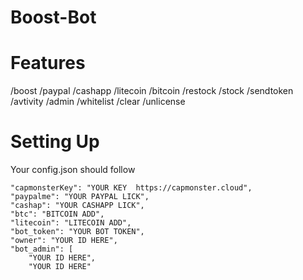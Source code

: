 # Boost-Bot

# Features

/boost
/paypal
/cashapp
/litecoin
/bitcoin
/restock
/stock
/sendtoken
/avtivity
/admin
/whitelist
/clear
/unlicense

# Setting Up 
Your config.json should follow


    "capmonsterKey": "YOUR KEY  https://capmonster.cloud",
    "paypalme": "YOUR PAYPAL LICK",
    "cashap": "YOUR CASHAPP LICK",
    "btc": "BITCOIN ADD",
    "litecoin": "LITECOIN ADD",
    "bot_token": "YOUR BOT TOKEN",
    "owner": "YOUR ID HERE",
    "bot_admin": [
        "YOUR ID HERE",
        "YOUR ID HERE"
